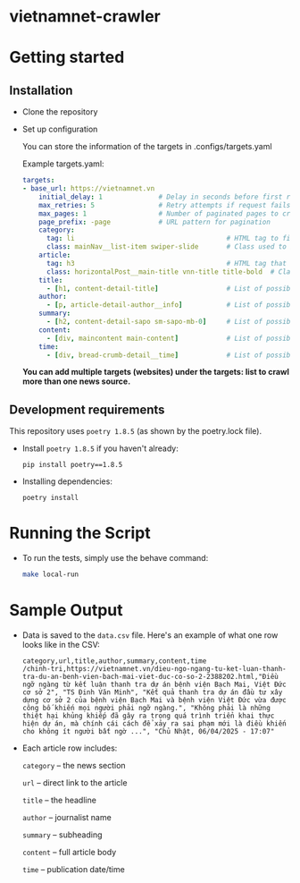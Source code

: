# vietnamnet-crawler

# Getting started

## Installation

-   Clone the repository
-   Set up configuration

    You can store the information of the targets in .configs/targets.yaml

    Example targets.yaml:
    
    ```yaml
    targets:
    - base_url: https://vietnamnet.vn
        initial_delay: 1              # Delay in seconds before first request
        max_retries: 5                # Retry attempts if request fails
        max_pages: 1                  # Number of paginated pages to crawl
        page_prefix: -page            # URL pattern for pagination
        category:
          tag: li                                      # HTML tag to find category links
          class: mainNav__list-item swiper-slide       # Class used to identify category elements in the menu
        article:
          tag: h3                                      # HTML tag that wraps article links on the category page
          class: horizontalPost__main-title vnn-title title-bold  # Class identifying article titles or links
        title:
          - [h1, content-detail-title]                 # List of possible [tag, class] pairs used to locate the article title
        author:
          - [p, article-detail-author__info]           # List of possible [tag, class] used to locate the author's name on the article page
        summary:
          - [h2, content-detail-sapo sm-sapo-mb-0]     # List of possible [tag, class] used to extract the article summary
        content:
          - [div, maincontent main-content]            # List of possible [tag, class] that contains the full article content
        time:
          - [div, bread-crumb-detail__time]            # List of possible [tag, class] to extract the publishing time of the article
    ```

    **You can add multiple targets (websites) under the targets: list to crawl more than one news source.**
    
## Development requirements

This repository uses `poetry 1.8.5` (as shown by the poetry.lock file).


-   Install `poetry 1.8.5` if you haven't already:

    ```
    pip install poetry==1.8.5
    ```

-   Installing dependencies:

    ```
    poetry install
    ```

# Running the Script

-   To run the tests, simply use the behave command:

    ```bash
    make local-run
    ```

# Sample Output

-   Data is saved to the `data.csv` file. Here's an example of what one row looks like in the CSV:

    ```csv
    category,url,title,author,summary,content,time
    /chinh-tri,https://vietnamnet.vn/dieu-ngo-ngang-tu-ket-luan-thanh-tra-du-an-benh-vien-bach-mai-viet-duc-co-so-2-2388202.html,"Điều ngỡ ngàng từ kết luận thanh tra dự án bệnh viện Bạch Mai, Việt Đức cơ sở 2", "TS Đinh Văn Minh", "Kết quả thanh tra dự án đầu tư xây dựng cơ sở 2 của bệnh viện Bạch Mai và bệnh viện Việt Đức vừa được công bố khiến mọi người phải ngỡ ngàng.", "Không phải là những thiệt hại khủng khiếp đã gây ra trong quá trình triển khai thực hiện dự án, mà chính cái cách để xảy ra sai phạm mới là điều khiến cho không ít người bất ngờ ...", "Chủ Nhật, 06/04/2025 - 17:07"
    ```
    
-   Each article row includes:

    `category` – the news section

    `url` – direct link to the article
    
    `title` – the headline
    
    `author` – journalist name
    
    `summary` – subheading
    
    `content` – full article body
    
    `time` – publication date/time
